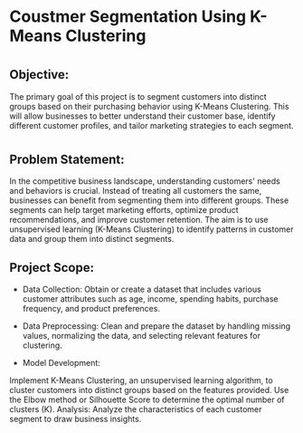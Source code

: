 # Coustmer Segmentation Using K-Means Clustering
#
## Objective:
The primary goal of this project is to segment customers into distinct groups based on their purchasing behavior using K-Means Clustering. This will allow businesses to better understand their customer base, identify different customer profiles, and tailor marketing strategies to each segment.
#
## Problem Statement:
In the competitive business landscape, understanding customers' needs and behaviors is crucial. Instead of treating all customers the same, businesses can benefit from segmenting them into different groups. These segments can help target marketing efforts, optimize product recommendations, and improve customer retention. The aim is to use unsupervised learning (K-Means Clustering) to identify patterns in customer data and group them into distinct segments.


## Project Scope:
* Data Collection: Obtain or create a dataset that includes various customer attributes such as age, income, spending habits, purchase frequency, and product preferences.

* Data Preprocessing: Clean and prepare the dataset by handling missing values, normalizing the data, and selecting relevant features for clustering.

* Model Development:

Implement K-Means Clustering, an unsupervised learning algorithm, to cluster customers into distinct groups based on the features provided.
Use the Elbow method or Silhouette Score to determine the optimal number of clusters (K).
Analysis: Analyze the characteristics of each customer segment to draw business insights.




